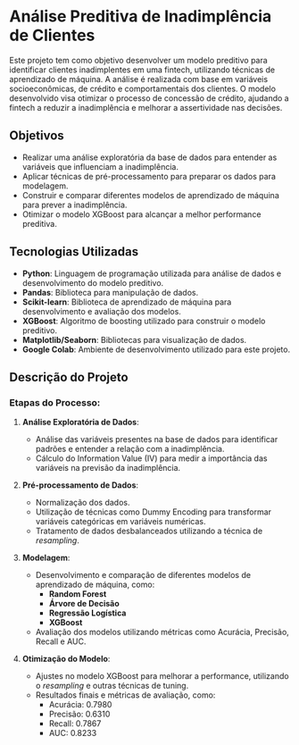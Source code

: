 # Análise Preditiva de Inadimplência de Clientes

Este projeto tem como objetivo desenvolver um modelo preditivo para identificar clientes inadimplentes em uma fintech, utilizando técnicas de aprendizado de máquina. A análise é realizada com base em variáveis socioeconômicas, de crédito e comportamentais dos clientes. O modelo desenvolvido visa otimizar o processo de concessão de crédito, ajudando a fintech a reduzir a inadimplência e melhorar a assertividade nas decisões.

## Objetivos

- Realizar uma análise exploratória da base de dados para entender as variáveis que influenciam a inadimplência.
- Aplicar técnicas de pré-processamento para preparar os dados para modelagem.
- Construir e comparar diferentes modelos de aprendizado de máquina para prever a inadimplência.
- Otimizar o modelo XGBoost para alcançar a melhor performance preditiva.

## Tecnologias Utilizadas

- **Python**: Linguagem de programação utilizada para análise de dados e desenvolvimento do modelo preditivo.
- **Pandas**: Biblioteca para manipulação de dados.
- **Scikit-learn**: Biblioteca de aprendizado de máquina para desenvolvimento e avaliação dos modelos.
- **XGBoost**: Algoritmo de boosting utilizado para construir o modelo preditivo.
- **Matplotlib/Seaborn**: Bibliotecas para visualização de dados.
- **Google Colab**: Ambiente de desenvolvimento utilizado para este projeto.

## Descrição do Projeto

### Etapas do Processo:

1. **Análise Exploratória de Dados**: 
   - Análise das variáveis presentes na base de dados para identificar padrões e entender a relação com a inadimplência.
   - Cálculo do Information Value (IV) para medir a importância das variáveis na previsão da inadimplência.

2. **Pré-processamento de Dados**:
   - Normalização dos dados.
   - Utilização de técnicas como Dummy Encoding para transformar variáveis categóricas em variáveis numéricas.
   - Tratamento de dados desbalanceados utilizando a técnica de *resampling*.

3. **Modelagem**:
   - Desenvolvimento e comparação de diferentes modelos de aprendizado de máquina, como:
     - **Random Forest**
     - **Árvore de Decisão**
     - **Regressão Logística**
     - **XGBoost**
   - Avaliação dos modelos utilizando métricas como Acurácia, Precisão, Recall e AUC.

4. **Otimização do Modelo**:
   - Ajustes no modelo XGBoost para melhorar a performance, utilizando o *resampling* e outras técnicas de tuning.
   - Resultados finais e métricas de avaliação, como:
     - Acurácia: 0.7980
     - Precisão: 0.6310
     - Recall: 0.7867
     - AUC: 0.8233
